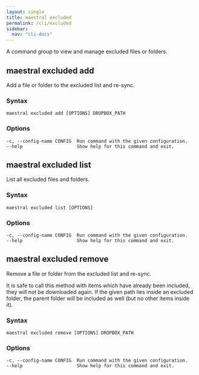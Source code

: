 ```yaml
---
layout: single
title: maestral excluded
permalink: /cli/excluded
sidebar:
  nav: "cli-docs"
---
```


A command group to view and manage excluded files or folders.

## maestral excluded add

Add a file or folder to the excluded list and re-sync.

### Syntax

```
maestral excluded add [OPTIONS] DROPBOX_PATH
```

### Options

```
-c, --config-name CONFIG  Run command with the given configuration.
--help                    Show help for this command and exit.
```

## maestral excluded list

List all excluded files and folders.

### Syntax

```
maestral excluded list [OPTIONS]
```

### Options

```
-c, --config-name CONFIG  Run command with the given configuration.
--help                    Show help for this command and exit.
```

## maestral excluded remove

Remove a file or folder from the excluded list and re-sync.

It is safe to call this method with items which have already been included, they will
not be downloaded again. If the given path lies inside an excluded folder, the parent
folder will be included as well (but no other items inside it).


### Syntax

```
maestral excluded remove [OPTIONS] DROPBOX_PATH
```

### Options

```
-c, --config-name CONFIG  Run command with the given configuration.
--help                    Show help for this command and exit.
```